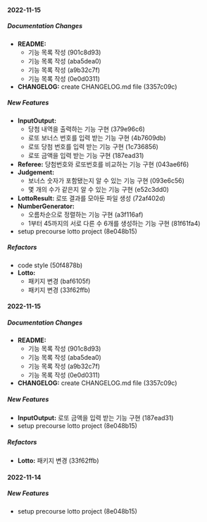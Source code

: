 #### 2022-11-15

##### Documentation Changes

* **README:**
  *  기능 목록 작성 (901c8d93)
  *  기능 목록 작성 (aba5dea0)
  *  기능 목록 작성 (a9b32c7f)
  *  기능 목록 작성 (0e0d0311)
* **CHANGELOG:**  create CHANGELOG.md file (3357c09c)

##### New Features

* **InputOutput:**
  *  당첨 내역을 출력하는 기능 구현 (379e96c6)
  *  로또 보너스 번호를 입력 받는 기능 구현 (4b7609db)
  *  로또 당첨 번호를 입력 받는 기능 구현 (1c736856)
  *  로또 금액을 입력 받는 기능 구현 (187ead31)
* **Referee:**  당첨번호와 로또번호를 비교하는 기능 구현 (043ae6f6)
* **Judgement:**
  *  보너스 숫자가 포함됐는지 알 수 있는 기능 구현 (093e6c56)
  *  몇 개의 수가 같은지 알 수 있는 기능 구현 (e52c3dd0)
* **LottoResult:**  로또 결과를 모아둔 파일 생성 (72af402d)
* **NumberGenerator:**
  *  오름차순으로 정렬하는 기능 구현 (a3f116af)
  *  1부터 45까지의 서로 다른 수 6개를 생성하는 기능 구현 (81f61fa4)
*  setup precourse lotto project (8e048b15)

##### Refactors

*  code style (50f4878b)
* **Lotto:**
  *  패키지 변경 (baf6105f)
  *  패키지 변경 (33f62ffb)

#### 2022-11-15

##### Documentation Changes

* **README:**
  *  기능 목록 작성 (901c8d93)
  *  기능 목록 작성 (aba5dea0)
  *  기능 목록 작성 (a9b32c7f)
  *  기능 목록 작성 (0e0d0311)
* **CHANGELOG:**  create CHANGELOG.md file (3357c09c)

##### New Features

* **InputOutput:**  로또 금액을 입력 받는 기능 구현 (187ead31)
*  setup precourse lotto project (8e048b15)

##### Refactors

* **Lotto:**  패키지 변경 (33f62ffb)

#### 2022-11-14

##### New Features

*  setup precourse lotto project (8e048b15)

